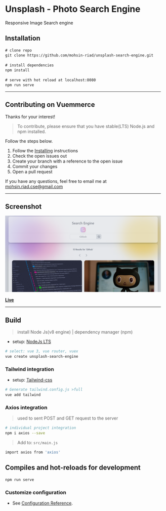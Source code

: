 # Unsplash - Photo Search Engine 

Responsive Image Search engine 

## Installation
```
# clone repo
git clone https://github.com/mohsin-riad/unsplash-search-engine.git

# install dependencies
npm install

# serve with hot reload at localhost:8080
npm run serve
```

---
## Contributing on Vuemmerce

Thanks for your interest!

> To contribute, please ensure that you have stable(LTS) Node.js and npm installed.

Follow the steps below.

1. Follow the [Installing](#Installation) instructions
2. Check the open issues out
3. Create your branch with a reference to the open issue
4. Commit your changes
5. Open a pull request

If you have any questions, feel free to email me at [mohsin.riad.cse@gmail.com](mohsin.riad.cse@gmail.com)

--- 
## Screenshot

![Unsplash - Photo Search Engine](screen1.png "Unsplash - Photo Search Engine Preview")

**[Live](https://search-engine-vue.netlify.app/)**

---
## Build
> install Node Js(v8 engine) | dependency manager (npm)
* setup: [NodeJs LTS](https://nodejs.org/en/download/)
``` bash
# select: vue 3, vue router, vuex
vue create unsplash-search-engine
```

### Tailwind integration
* setup: [Tailwind-css](https://tailwindcss.com/docs/installation)
``` bash
# Generate tailwind.config.js >full
vue add tailwind 
```

### Axios integration
> used to sent POST and GET request to the server
``` bash
# individual project integration
npm i axios --save
```
> Add to:  ``` src/main.js ```
``` bash
import axios from 'axios'
```

## Compiles and hot-reloads for development
``` bash
npm run serve
```

### Customize configuration
* See [Configuration Reference](https://cli.vuejs.org/config/).